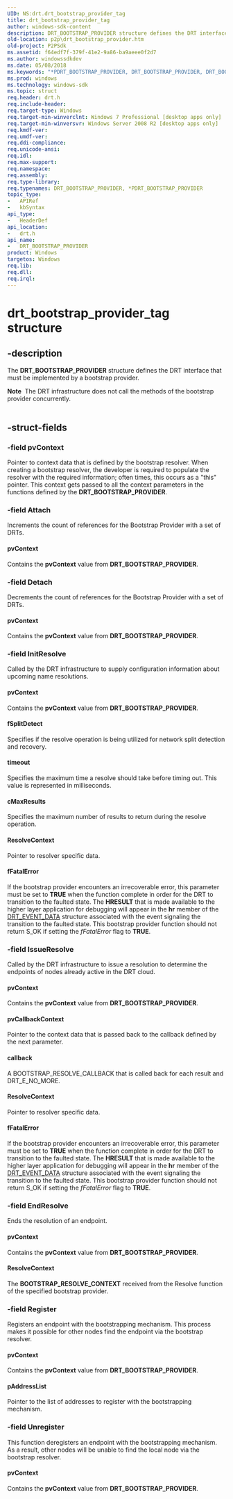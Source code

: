 ```yaml
---
UID: NS:drt.drt_bootstrap_provider_tag
title: drt_bootstrap_provider_tag
author: windows-sdk-content
description: DRT_BOOTSTRAP_PROVIDER structure defines the DRT interface that must be implemented by a bootstrap provider.
old-location: p2p\drt_bootstrap_provider.htm
old-project: P2PSdk
ms.assetid: f64edf7f-379f-41e2-9a86-ba9aeee0f2d7
ms.author: windowssdkdev
ms.date: 05/08/2018
ms.keywords: "*PDRT_BOOTSTRAP_PROVIDER, DRT_BOOTSTRAP_PROVIDER, DRT_BOOTSTRAP_PROVIDER structure [Peer Networking], PDRT_BOOTSTRAP_PROVIDER, PDRT_BOOTSTRAP_PROVIDER structure pointer [Peer Networking], drt/DRT_BOOTSTRAP_PROVIDER, drt/PDRT_BOOTSTRAP_PROVIDER, drt_bootstrap_provider_tag, p2p.drt_bootstrap_provider"
ms.prod: windows
ms.technology: windows-sdk
ms.topic: struct
req.header: drt.h
req.include-header: 
req.target-type: Windows
req.target-min-winverclnt: Windows 7 Professional [desktop apps only]
req.target-min-winversvr: Windows Server 2008 R2 [desktop apps only]
req.kmdf-ver: 
req.umdf-ver: 
req.ddi-compliance: 
req.unicode-ansi: 
req.idl: 
req.max-support: 
req.namespace: 
req.assembly: 
req.type-library: 
req.typenames: DRT_BOOTSTRAP_PROVIDER, *PDRT_BOOTSTRAP_PROVIDER
topic_type:
-	APIRef
-	kbSyntax
api_type:
-	HeaderDef
api_location:
-	drt.h
api_name:
-	DRT_BOOTSTRAP_PROVIDER
product: Windows
targetos: Windows
req.lib: 
req.dll: 
req.irql: 
---
```


# drt_bootstrap_provider_tag structure


## -description


The <b>DRT_BOOTSTRAP_PROVIDER</b> structure defines the DRT interface that must be implemented by a bootstrap provider.
<div class="alert"><b>Note</b>  The DRT  infrastructure does not call the methods of the bootstrap provider concurrently.</div><div> </div>

## -struct-fields




### -field pvContext

Pointer to context data that is defined by the bootstrap resolver. When creating a bootstrap resolver, the developer  is required to populate the resolver with the required information; often times, this occurs as a "this" pointer.  This context gets passed to all the context parameters in the functions defined by the <b>DRT_BOOTSTRAP_PROVIDER</b>.


### -field Attach

Increments the count of references for the Bootstrap Provider with a set of DRTs.



#### pvContext

Contains the <b>pvContext</b> value from <b>DRT_BOOTSTRAP_PROVIDER</b>.


### -field Detach

Decrements the count of references for the Bootstrap Provider with a set of DRTs.



#### pvContext

Contains the <b>pvContext</b> value from <b>DRT_BOOTSTRAP_PROVIDER</b>.


### -field InitResolve

Called by the DRT infrastructure to supply configuration information about upcoming name resolutions.



#### pvContext

Contains the <b>pvContext</b> value from <b>DRT_BOOTSTRAP_PROVIDER</b>.



#### fSplitDetect

Specifies if the resolve operation is being utilized for network split detection and recovery.



#### timeout

Specifies the maximum time a resolve should take before timing out. This value is represented in milliseconds.



#### cMaxResults

Specifies the maximum number of results to return during the resolve operation.



#### ResolveContext

Pointer to resolver specific data.



#### fFatalError

If the bootstrap provider encounters an irrecoverable error, this parameter must be set to <b>TRUE</b> when the function complete in order for the DRT to transition to the faulted state. The <b>HRESULT</b> that is made available to the higher layer application for debugging will appear in the <b>hr</b> member of the <a href="https://msdn.microsoft.com/b52bf815-d962-4f72-8876-a80769bc3d3d">DRT_EVENT_DATA</a> structure associated with the event signaling the transition to the faulted state.  This bootstrap provider function should not return S_OK if setting the <i>fFatalError</i> flag to <b>TRUE</b>.


### -field IssueResolve

Called by the DRT infrastructure to issue a resolution to determine the endpoints of nodes already active in the DRT cloud.



#### pvContext

Contains the <b>pvContext</b> value from <b>DRT_BOOTSTRAP_PROVIDER</b>.



#### pvCallbackContext

Pointer to the context data that is passed back to the callback defined by the next parameter.



#### callback

A BOOTSTRAP_RESOLVE_CALLBACK that is called back for each result and DRT_E_NO_MORE.



#### ResolveContext

Pointer to resolver specific data.



#### fFatalError

If the bootstrap provider encounters an irrecoverable error, this parameter must be set to <b>TRUE</b> when the function complete in order for the DRT to transition to the faulted state. The <b>HRESULT</b> that is made available to the higher layer application for debugging will appear in the <b>hr</b> member of the <a href="https://msdn.microsoft.com/b52bf815-d962-4f72-8876-a80769bc3d3d">DRT_EVENT_DATA</a> structure associated with the event signaling the transition to the faulted state.  This bootstrap provider function should not return S_OK if setting the <i>fFatalError</i> flag to <b>TRUE</b>.


### -field EndResolve

Ends the resolution of an endpoint.



#### pvContext

Contains the <b>pvContext</b> value from <b>DRT_BOOTSTRAP_PROVIDER</b>.



#### ResolveContext

The <b>BOOTSTRAP_RESOLVE_CONTEXT</b> received from the Resolve function of the specified bootstrap provider.


### -field Register

Registers an endpoint with the bootstrapping mechanism. This process makes it possible for other nodes  find the endpoint via the bootstrap resolver.



#### pvContext

Contains the <b>pvContext</b> value from <b>DRT_BOOTSTRAP_PROVIDER</b>.



#### pAddressList

Pointer to the list of addresses to register with the bootstrapping mechanism.


### -field Unregister

This function deregisters an endpoint with the bootstrapping mechanism.  As a result, other nodes will be unable to find the local node via the bootstrap  resolver.



#### pvContext

Contains the <b>pvContext</b> value from <b>DRT_BOOTSTRAP_PROVIDER</b>.

